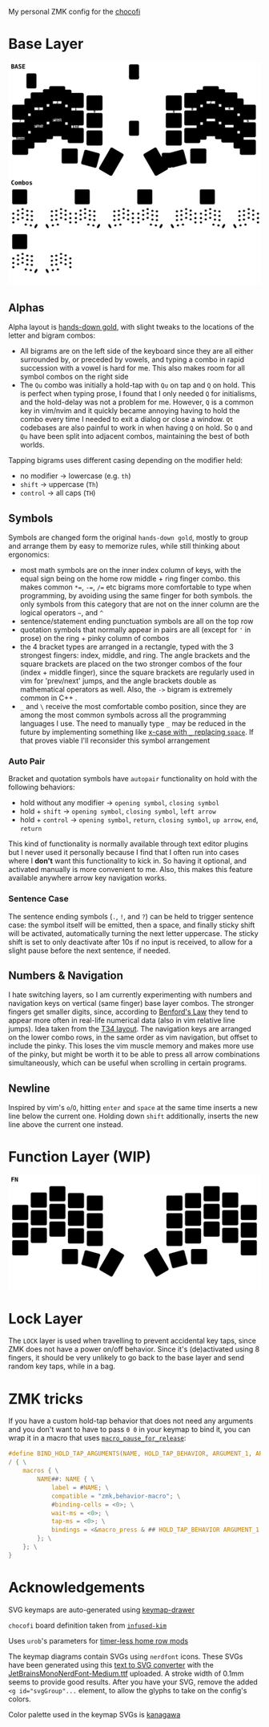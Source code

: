 My personal ZMK config for the [chocofi](https://github.com/pashutk/chocofi)

# Base Layer
![Base layer](./BASE.svg)

## Alphas
Alpha layout is [hands-down gold](https://sites.google.com/alanreiser.com/handsdown/home/hands-down-neu#h.8i2msuo3butx), with slight tweaks
to the locations of the letter and bigram combos:
 - All bigrams are on the left side of the keyboard since they are all either surrounded by, or preceded by vowels, and typing a combo in
   rapid succession with a vowel is hard for me.
   This also makes room for all symbol combos on the right side
 - The `Qu` combo was initially a hold-tap with `Qu` on tap and `Q` on hold.
   This is perfect when typing prose, I found that I only needed `Q` for initialisms, and the hold-delay was not a problem for me.
   However, `Q` is a common key in vim/nvim and it quickly became annoying having to hold the combo every time I needed to exit a dialog or
   close a window.
   `Qt` codebases are also painful to work in when having `Q` on hold.
   So `Q` and `Qu` have been split into adjacent combos, maintaining the best of both worlds.

Tapping bigrams uses different casing depending on the modifier held:
 - no modifier -> lowercase (e.g. `th`)
 - `shift` -> uppercase (`Th`)
 - `control` -> all caps (`TH`)

## Symbols
Symbols are changed form the original `hands-down gold`, mostly to group and arrange them by easy to memorize rules, while still thinking
about ergonomics:
 - most math symbols are on the inner index column of keys, with the equal sign being on the home row middle + ring finger combo.
   this makes common `*=`, `-=`, `/=` etc bigrams more comfortable to type when programming, by avoiding using the same finger for both
   symbols.
   the only symbols from this category that are not on the inner column are the logical operators `~`, and `^`
 - sentence/statement ending punctuation symbols are all on the top row
 - quotation symbols that normally appear in pairs are all (except for `'` in prose) on the ring + pinky column of combos
 - the 4 bracket types are arranged in a rectangle, typed with the 3 strongest fingers:
   index, middle, and ring.
   The angle brackets and the square brackets are placed on the two stronger combos of the four (index + middle finger), since the square
   brackets are regularly used in vim for 'prev/next' jumps, and the angle brackets double as mathematical operators as well.
   Also, the `->` bigram is extremely common in C++ .
 - `_` and `\` receive the most comfortable combo position, since they are among the most common symbols across all the programming
   languages I use.
   The need to manually type `_` may be reduced in the future by implementing something like [x-case with `_` replacing
   `space`](https://github.com/andrewjrae/kyria-keymap/tree/e3ad77dc4d48b8e6a842c9136c76c1021ab5976b#x-case).
   If that proves viable I'll reconsider this symbol arrangement

### Auto Pair
Bracket and quotation symbols have `autopair` functionality on hold with the following behaviors:
 - hold without any modifier -> `opening symbol`, `closing symbol`
 - hold + `shift` -> `opening symbol`, `closing symbol`, `left arrow`
 - hold + `control` -> `opening symbol`, `return`, `closing symbol`, `up arrow`, `end`, `return`

This kind of functionality is normally available through text editor plugins but I never used it personally because I find that I often run
into cases where I **don't** want this functionality to kick in.
So having it optional, and activated manually is more convenient to me.
Also, this makes this feature available anywhere arrow key navigation works.

### Sentence Case
The sentence ending symbols (`.`, `!`, and `?`) can be held to trigger sentence case:
the symbol itself will be emitted, then a space, and finally sticky shift will be activated, automatically turning the next letter
uppercase.
The sticky shift is set to only deactivate after 10s if no input is received, to allow for a slight pause before the next sentence, if
needed.

## Numbers & Navigation
I hate switching layers, so I am currently experimenting with numbers and navigation keys on vertical (same finger) base layer combos.
The stronger fingers get smaller digits, since, according to [Benford's Law](https://en.m.wikipedia.org/wiki/Benford%27s_law) they tend to
appear more often in real-life numerical data (also in vim relative line jumps).
Idea taken from the [T34 layout](https://www.jonashietala.se/blog/2021/06/03/the-t-34-keyboard-layout/#where-are-the-digits).
The navigation keys are arranged on the lower combo rows, in the same order as vim navigation, but offset to include the pinky.
This loses the vim muscle memory and makes more use of the pinky, but might be worth it to be able to press all arrow combinations
simultaneously, which can be useful when scrolling in certain programs.

## Newline
Inspired by vim's `o`/`O`, hitting `enter` and `space` at the same time inserts a new line below the current one.
Holding down `shift` additionally, inserts the new line above the current one instead.

# Function Layer (WIP)
![Function Layer](./FN.svg)

# Lock Layer
The `LOCK` layer is used when travelling to prevent accidental key taps, since ZMK does not have a power on/off behavior.
Since it's (de)activated using 8 fingers, it should be very unlikely to go back to the base layer and send random key taps, while in a bag.

# ZMK tricks
If you have a custom hold-tap behavior that does not need any arguments and you don't want to have to pass `0 0` in your keymap to bind it,
you can wrap it in a macro that uses [`macro_pause_for_release`](https://zmk.dev/docs/behaviors/macros#processing-continuation-on-release):

```c
#define BIND_HOLD_TAP_ARGUMENTS(NAME, HOLD_TAP_BEHAVIOR, ARGUMENT_1, ARGUMENT_2) \
/ { \
    macros { \
        NAME##: NAME { \
            label = #NAME; \
            compatible = "zmk,behavior-macro"; \
            #binding-cells = <0>; \
            wait-ms = <0>; \
            tap-ms = <0>; \
            bindings = <&macro_press & ## HOLD_TAP_BEHAVIOR ARGUMENT_1 ARGUMENT_2>, <&macro_pause_for_release>, <&macro_release & ## HOLD_TAP_BEHAVIOR ARGUMENT_1 ARGUMENT_2>; \
        }; \
    }; \
}
```

# Acknowledgements

SVG keymaps are auto-generated using [keymap-drawer](https://github.com/caksoylar/keymap-drawer)

`chocofi` board definition taken from [`infused-kim`](https://github.com/infused-kim/zmk-config)

Uses `urob`'s parameters for [timer-less home row mods](https://github.com/urob/zmk-config#timeless-homerow-mods)

The keymap diagrams contain SVGs using `nerdfont` icons.
These SVGs have been generated using this [text to SVG converter](https://danmarshall.github.io/google-font-to-svg-path/) with the
[JetBrainsMonoNerdFont-Medium.ttf](https://github.com/ryanoasis/nerd-fonts/releases/download/v3.0.2/JetBrainsMono.zip) uploaded.
A stroke width of 0.1mm seems to provide good results.
After you have your SVG, remove the added `<g id="svgGroup"...` element, to allow the glyphs to take on the config's colors.

Color palette used in the keymap SVGs is [kanagawa](https://github.com/rebelot/kanagawa.nvim/)
